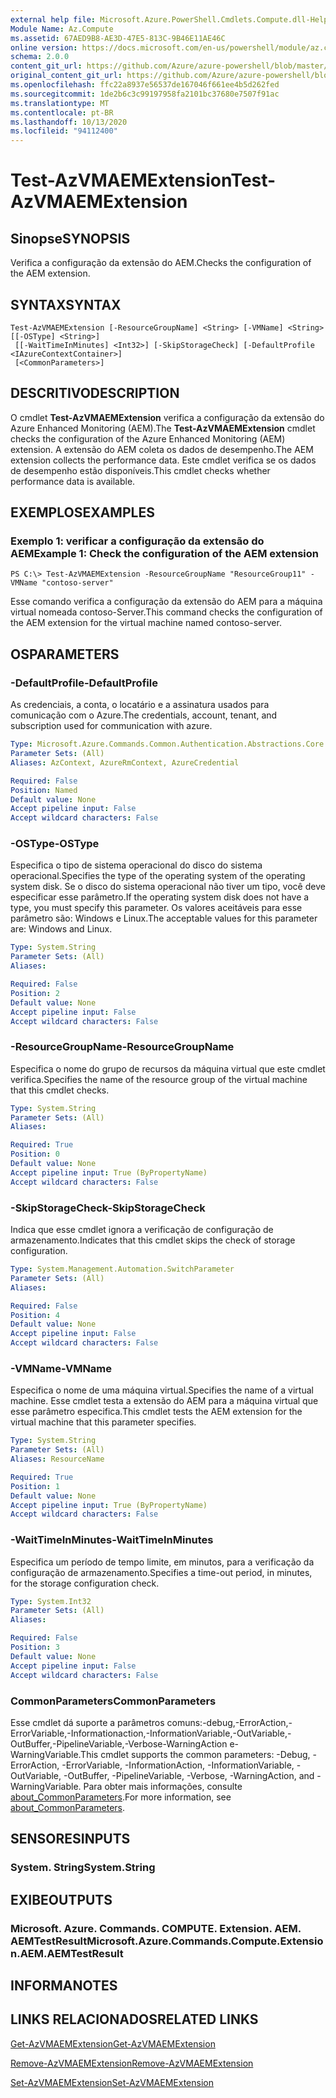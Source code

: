 ```yaml
---
external help file: Microsoft.Azure.PowerShell.Cmdlets.Compute.dll-Help.xml
Module Name: Az.Compute
ms.assetid: 67AED9B8-AE3D-47E5-813C-9B46E11AE46C
online version: https://docs.microsoft.com/en-us/powershell/module/az.compute/test-azvmaemextension
schema: 2.0.0
content_git_url: https://github.com/Azure/azure-powershell/blob/master/src/Compute/Compute/help/Test-AzVMAEMExtension.md
original_content_git_url: https://github.com/Azure/azure-powershell/blob/master/src/Compute/Compute/help/Test-AzVMAEMExtension.md
ms.openlocfilehash: ffc22a8937e56537de167046f661ee4b5d262fed
ms.sourcegitcommit: 1de2b6c3c99197958fa2101bc37680e7507f91ac
ms.translationtype: MT
ms.contentlocale: pt-BR
ms.lasthandoff: 10/13/2020
ms.locfileid: "94112400"
---
```

# <span data-ttu-id="543c3-101">Test-AzVMAEMExtension</span><span class="sxs-lookup"><span data-stu-id="543c3-101">Test-AzVMAEMExtension</span></span>

## <span data-ttu-id="543c3-102">Sinopse</span><span class="sxs-lookup"><span data-stu-id="543c3-102">SYNOPSIS</span></span>
<span data-ttu-id="543c3-103">Verifica a configuração da extensão do AEM.</span><span class="sxs-lookup"><span data-stu-id="543c3-103">Checks the configuration of the AEM extension.</span></span>

## <span data-ttu-id="543c3-104">SYNTAX</span><span class="sxs-lookup"><span data-stu-id="543c3-104">SYNTAX</span></span>

```
Test-AzVMAEMExtension [-ResourceGroupName] <String> [-VMName] <String> [[-OSType] <String>]
 [[-WaitTimeInMinutes] <Int32>] [-SkipStorageCheck] [-DefaultProfile <IAzureContextContainer>]
 [<CommonParameters>]
```

## <span data-ttu-id="543c3-105">DESCRITIVO</span><span class="sxs-lookup"><span data-stu-id="543c3-105">DESCRIPTION</span></span>
<span data-ttu-id="543c3-106">O cmdlet **Test-AzVMAEMExtension** verifica a configuração da extensão do Azure Enhanced Monitoring (AEM).</span><span class="sxs-lookup"><span data-stu-id="543c3-106">The **Test-AzVMAEMExtension** cmdlet checks the configuration of the Azure Enhanced Monitoring (AEM) extension.</span></span>
<span data-ttu-id="543c3-107">A extensão do AEM coleta os dados de desempenho.</span><span class="sxs-lookup"><span data-stu-id="543c3-107">The AEM extension collects the performance data.</span></span>
<span data-ttu-id="543c3-108">Este cmdlet verifica se os dados de desempenho estão disponíveis.</span><span class="sxs-lookup"><span data-stu-id="543c3-108">This cmdlet checks whether performance data is available.</span></span>

## <span data-ttu-id="543c3-109">EXEMPLOS</span><span class="sxs-lookup"><span data-stu-id="543c3-109">EXAMPLES</span></span>

### <span data-ttu-id="543c3-110">Exemplo 1: verificar a configuração da extensão do AEM</span><span class="sxs-lookup"><span data-stu-id="543c3-110">Example 1: Check the configuration of the AEM extension</span></span>
```
PS C:\> Test-AzVMAEMExtension -ResourceGroupName "ResourceGroup11" -VMName "contoso-server"
```

<span data-ttu-id="543c3-111">Esse comando verifica a configuração da extensão do AEM para a máquina virtual nomeada contoso-Server.</span><span class="sxs-lookup"><span data-stu-id="543c3-111">This command checks the configuration of the AEM extension for the virtual machine named contoso-server.</span></span>

## <span data-ttu-id="543c3-112">OS</span><span class="sxs-lookup"><span data-stu-id="543c3-112">PARAMETERS</span></span>

### <span data-ttu-id="543c3-113">-DefaultProfile</span><span class="sxs-lookup"><span data-stu-id="543c3-113">-DefaultProfile</span></span>
<span data-ttu-id="543c3-114">As credenciais, a conta, o locatário e a assinatura usados para comunicação com o Azure.</span><span class="sxs-lookup"><span data-stu-id="543c3-114">The credentials, account, tenant, and subscription used for communication with azure.</span></span>

```yaml
Type: Microsoft.Azure.Commands.Common.Authentication.Abstractions.Core.IAzureContextContainer
Parameter Sets: (All)
Aliases: AzContext, AzureRmContext, AzureCredential

Required: False
Position: Named
Default value: None
Accept pipeline input: False
Accept wildcard characters: False
```

### <span data-ttu-id="543c3-115">-OSType</span><span class="sxs-lookup"><span data-stu-id="543c3-115">-OSType</span></span>
<span data-ttu-id="543c3-116">Especifica o tipo de sistema operacional do disco do sistema operacional.</span><span class="sxs-lookup"><span data-stu-id="543c3-116">Specifies the type of the operating system of the operating system disk.</span></span>
<span data-ttu-id="543c3-117">Se o disco do sistema operacional não tiver um tipo, você deve especificar esse parâmetro.</span><span class="sxs-lookup"><span data-stu-id="543c3-117">If the operating system disk does not have a type, you must specify this parameter.</span></span>
<span data-ttu-id="543c3-118">Os valores aceitáveis para esse parâmetro são: Windows e Linux.</span><span class="sxs-lookup"><span data-stu-id="543c3-118">The acceptable values for this parameter are: Windows and Linux.</span></span>

```yaml
Type: System.String
Parameter Sets: (All)
Aliases:

Required: False
Position: 2
Default value: None
Accept pipeline input: False
Accept wildcard characters: False
```

### <span data-ttu-id="543c3-119">-ResourceGroupName</span><span class="sxs-lookup"><span data-stu-id="543c3-119">-ResourceGroupName</span></span>
<span data-ttu-id="543c3-120">Especifica o nome do grupo de recursos da máquina virtual que este cmdlet verifica.</span><span class="sxs-lookup"><span data-stu-id="543c3-120">Specifies the name of the resource group of the virtual machine that this cmdlet checks.</span></span>

```yaml
Type: System.String
Parameter Sets: (All)
Aliases:

Required: True
Position: 0
Default value: None
Accept pipeline input: True (ByPropertyName)
Accept wildcard characters: False
```

### <span data-ttu-id="543c3-121">-SkipStorageCheck</span><span class="sxs-lookup"><span data-stu-id="543c3-121">-SkipStorageCheck</span></span>
<span data-ttu-id="543c3-122">Indica que esse cmdlet ignora a verificação de configuração de armazenamento.</span><span class="sxs-lookup"><span data-stu-id="543c3-122">Indicates that this cmdlet skips the check of storage configuration.</span></span>

```yaml
Type: System.Management.Automation.SwitchParameter
Parameter Sets: (All)
Aliases:

Required: False
Position: 4
Default value: None
Accept pipeline input: False
Accept wildcard characters: False
```

### <span data-ttu-id="543c3-123">-VMName</span><span class="sxs-lookup"><span data-stu-id="543c3-123">-VMName</span></span>
<span data-ttu-id="543c3-124">Especifica o nome de uma máquina virtual.</span><span class="sxs-lookup"><span data-stu-id="543c3-124">Specifies the name of a virtual machine.</span></span>
<span data-ttu-id="543c3-125">Esse cmdlet testa a extensão do AEM para a máquina virtual que esse parâmetro especifica.</span><span class="sxs-lookup"><span data-stu-id="543c3-125">This cmdlet tests the AEM extension for the virtual machine that this parameter specifies.</span></span>

```yaml
Type: System.String
Parameter Sets: (All)
Aliases: ResourceName

Required: True
Position: 1
Default value: None
Accept pipeline input: True (ByPropertyName)
Accept wildcard characters: False
```

### <span data-ttu-id="543c3-126">-WaitTimeInMinutes</span><span class="sxs-lookup"><span data-stu-id="543c3-126">-WaitTimeInMinutes</span></span>
<span data-ttu-id="543c3-127">Especifica um período de tempo limite, em minutos, para a verificação da configuração de armazenamento.</span><span class="sxs-lookup"><span data-stu-id="543c3-127">Specifies a time-out period, in minutes, for the storage configuration check.</span></span>

```yaml
Type: System.Int32
Parameter Sets: (All)
Aliases:

Required: False
Position: 3
Default value: None
Accept pipeline input: False
Accept wildcard characters: False
```

### <span data-ttu-id="543c3-128">CommonParameters</span><span class="sxs-lookup"><span data-stu-id="543c3-128">CommonParameters</span></span>
<span data-ttu-id="543c3-129">Esse cmdlet dá suporte a parâmetros comuns:-debug,-ErrorAction,-ErrorVariable,-Informationaction,-InformationVariable,-OutVariable,-OutBuffer,-PipelineVariable,-Verbose-WarningAction e-WarningVariable.</span><span class="sxs-lookup"><span data-stu-id="543c3-129">This cmdlet supports the common parameters: -Debug, -ErrorAction, -ErrorVariable, -InformationAction, -InformationVariable, -OutVariable, -OutBuffer, -PipelineVariable, -Verbose, -WarningAction, and -WarningVariable.</span></span> <span data-ttu-id="543c3-130">Para obter mais informações, consulte [about_CommonParameters](http://go.microsoft.com/fwlink/?LinkID=113216).</span><span class="sxs-lookup"><span data-stu-id="543c3-130">For more information, see [about_CommonParameters](http://go.microsoft.com/fwlink/?LinkID=113216).</span></span>

## <span data-ttu-id="543c3-131">SENSORES</span><span class="sxs-lookup"><span data-stu-id="543c3-131">INPUTS</span></span>

### <span data-ttu-id="543c3-132">System. String</span><span class="sxs-lookup"><span data-stu-id="543c3-132">System.String</span></span>

## <span data-ttu-id="543c3-133">EXIBE</span><span class="sxs-lookup"><span data-stu-id="543c3-133">OUTPUTS</span></span>

### <span data-ttu-id="543c3-134">Microsoft. Azure. Commands. COMPUTE. Extension. AEM. AEMTestResult</span><span class="sxs-lookup"><span data-stu-id="543c3-134">Microsoft.Azure.Commands.Compute.Extension.AEM.AEMTestResult</span></span>

## <span data-ttu-id="543c3-135">INFORMA</span><span class="sxs-lookup"><span data-stu-id="543c3-135">NOTES</span></span>

## <span data-ttu-id="543c3-136">LINKS RELACIONADOS</span><span class="sxs-lookup"><span data-stu-id="543c3-136">RELATED LINKS</span></span>

[<span data-ttu-id="543c3-137">Get-AzVMAEMExtension</span><span class="sxs-lookup"><span data-stu-id="543c3-137">Get-AzVMAEMExtension</span></span>](./Get-AzVMAEMExtension.md)

[<span data-ttu-id="543c3-138">Remove-AzVMAEMExtension</span><span class="sxs-lookup"><span data-stu-id="543c3-138">Remove-AzVMAEMExtension</span></span>](./Remove-AzVMAEMExtension.md)

[<span data-ttu-id="543c3-139">Set-AzVMAEMExtension</span><span class="sxs-lookup"><span data-stu-id="543c3-139">Set-AzVMAEMExtension</span></span>](./Set-AzVMAEMExtension.md)


